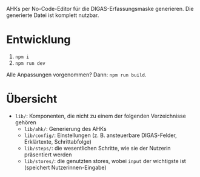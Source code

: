 AHKs per No-Code-Editor für die DIGAS-Erfassungsmaske generieren. Die generierte Datei ist komplett nutzbar.

# Entwicklung

1.  `npm i`
2.  `npm run dev`

Alle Anpassungen vorgenommen? Dann: `npm run build`.

# Übersicht

-   `lib/`: Komponenten, die nicht zu einem der folgenden Verzeichnisse gehören
    -   `lib/ahk/`: Generierung des AHKs
    -   `lib/config/`: Einstellungen (z. B. ansteuerbare DIGAS-Felder, Erklärtexte, Schrittabfolge)
    -   `lib/steps/`: die wesentlichen Schritte, wie sie der Nutzerin präsentiert werden
    -   `lib/stores/`: die genutzten stores, wobei `input` der wichtigste ist (speichert Nutzerinnen-Eingabe)
